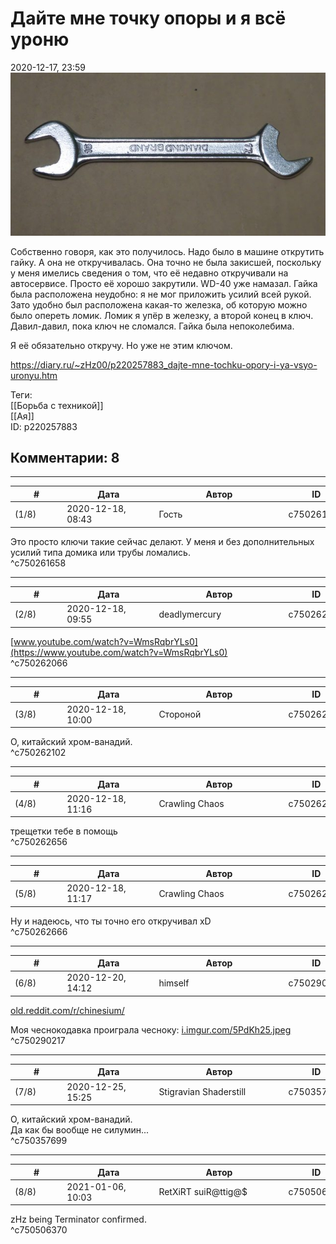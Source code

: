 Дайте мне точку опоры и я всё уроню
===================================

  
2020-12-17, 23:59  
   [![](pics/cefhcqpl.jpeg)](https://i.imgur.com/cefhcqp.jpeg)     
   
 Собственно говоря, как это получилось. Надо было в машине открутить гайку. А она не откручивалась. Она точно не была закисшей, поскольку у меня имелись сведения о том, что её недавно откручивали на автосервисе. Просто её хорошо закрутили. WD-40 уже намазал. Гайка была расположена неудобно: я не мог приложить усилий всей рукой. Зато удобно был расположена какая-то железка, об которую можно было опереть ломик. Ломик я упёр в железку, а второй конец в ключ. Давил-давил, пока ключ не сломался. Гайка была непоколебима.   
   
 Я её обязательно откручу. Но уже не этим ключом.   
  
<https://diary.ru/~zHz00/p220257883_dajte-mne-tochku-opory-i-ya-vsyo-uronyu.htm>  
  
Теги:  
[[Борьба с техникой]]  
[[Ая]]  
ID: p220257883  


Комментарии: 8
--------------

  


---



|         #         |              Дата              |                     Автор                     |           ID           |
| --- | --- | --- | --- |
| (1/8) | 2020-12-18, 08:43 | Гость | c750261658 |

  
 Это просто ключи такие сейчас делают. У меня и без дополнительных усилий типа домика или трубы ломались.   
 ^c750261658

---



|         #         |              Дата              |                     Автор                     |           ID           |
| --- | --- | --- | --- |
| (2/8) | 2020-12-18, 09:55 | deadlymercury | c750262066 |

  
  [www.youtube.com/watch?v=WmsRqbrYLs0](https://www.youtube.com/watch?v=WmsRqbrYLs0)    
 ^c750262066

---



|         #         |              Дата              |                     Автор                     |           ID           |
| --- | --- | --- | --- |
| (3/8) | 2020-12-18, 10:00 | Стороной | c750262102 |

  
 О, китайский хром-ванадий.   
 ^c750262102

---



|         #         |              Дата              |                     Автор                     |           ID           |
| --- | --- | --- | --- |
| (4/8) | 2020-12-18, 11:16 | Crawling Chaos | c750262656 |

  
 трещетки тебе в помощь   
 ^c750262656

---



|         #         |              Дата              |                     Автор                     |           ID           |
| --- | --- | --- | --- |
| (5/8) | 2020-12-18, 11:17 | Crawling Chaos | c750262666 |

  
 Ну и надеюсь, что ты точно его откручивал xD   
 ^c750262666

---



|         #         |              Дата              |                     Автор                     |           ID           |
| --- | --- | --- | --- |
| (6/8) | 2020-12-20, 14:12 | himself | c750290217 |

  
  [old.reddit.com/r/chinesium/](http://old.reddit.com/r/chinesium/)    
   
 Моя чеснокодавка проиграла чесноку:  [i.imgur.com/5PdKh25.jpeg](pics/5PdKh25.jpeg)    
 ^c750290217

---



|         #         |              Дата              |                     Автор                     |           ID           |
| --- | --- | --- | --- |
| (7/8) | 2020-12-25, 15:25 | Stigravian Shaderstill | c750357699 |

  
  О, китайский хром-ванадий.    
 Да как бы вообще не силумин...   
 ^c750357699

---



|         #         |              Дата              |                     Автор                     |           ID           |
| --- | --- | --- | --- |
| (8/8) | 2021-01-06, 10:03 | RetXiRT suiR@ttig@$ | c750506370 |

  
  zHz being Terminator confirmed.    
 ^c750506370